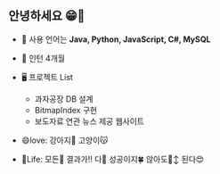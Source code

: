 ## 안녕하세요 😁🙌

* 🌱 사용 언어는 **Java, Python, JavaScript, C#, MySQL**
* 🔭 인턴 4개월
* 🖥️ 프로젝트 List
   - 과자공장 DB 설계
   - BitmapIndex 구현
   - 보도자료 연관 뉴스 제공 웹사이트
                                                                                                                                                                                                         
* 😄love: 강아지🐶 고양이😽
* 🌟Life: 모든🤗 결과가‼️ 다🤍 성공이지🍀 않아도🙂‍↕️ 된다😍
  

<!--
**KKimgy013/KKimgy013** is a ✨ _special_ ✨ repository because its `README.md` (this file) appears on your GitHub profile.

Here are some ideas to get you started:

